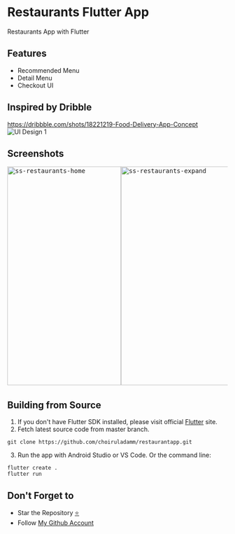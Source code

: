 # Restaurants Flutter App

Restaurants App with Flutter 

## Features
- Recommended Menu
- Detail Menu
- Checkout UI

## Inspired by Dribble
https://dribbble.com/shots/18221219-Food-Delivery-App-Concept
![UI Design 1](https://user-images.githubusercontent.com/109071310/203331256-fc91379c-a9cf-4dc6-aeb1-17fbceabc5fe.jpg)

## Screenshots
<pre>
<img src="https://github.com/fionicholas/Restaurants-Flutterapp/blob/master/screenshot/ss-restaurants-home.png" alt="ss-restaurants-home" width="260" height="500" /><img src="https://github.com/fionicholas/Restaurants-Flutterapp/blob/master/screenshot/ss-restaurants-expand.png" alt="ss-restaurants-expand" width="260" height="500" /><img src="https://github.com/fionicholas/Restaurants-Flutterapp/blob/master/screenshot/ss-restaurants-search.png" alt="ss-restaurants-search" width="260" height="500" /> <img src="https://github.com/fionicholas/Restaurants-Flutterapp/blob/master/screenshot/ss-restaurants-collapse.png" alt="ss-restaurants-collapse" width="260" height="500" />
</pre>

## Building from Source

1. If you don't have Flutter SDK installed, please visit official [Flutter](https://flutter.dev/) site.
2. Fetch latest source code from master branch.

```
git clone https://github.com/choiruladamm/restaurantapp.git
```

3. Run the app with Android Studio or VS Code. Or the command line:

```
flutter create .
flutter run
```

## Don't Forget to

- Star the Repository [⭐](https://github.com/fionicholas/Restaurants-Flutterapp)
- Follow [My Github Account](https://github.com/choiruladamm/)

